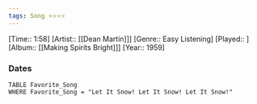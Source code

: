 ```yaml
---
tags: Song ⭐⭐⭐⭐ 
---
```

[Time:: 1:58]
[Artist:: [[Dean Martin]]]
[Genre:: Easy Listening]
[Played:: ]
[Album:: [[Making Spirits Bright]]]
[Year:: 1959]
### Dates
````dataview
TABLE Favorite_Song
WHERE Favorite_Song = "Let It Snow! Let It Snow! Let It Snow!"
````